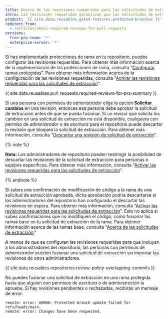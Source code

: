 ```yaml
---
title: Acerca de las revisiones requeridas para las solicitudes de extracción
intro: Las revisiones requeridas garantizan que las solicitudes de extracción tengan una cantidad específica de revisiones aprobadas antes de que los colaboradores puedan realizar cambios en una rama protegida.
product: '{{ site.data.reusables.gated-features.protected-branches }}'
redirect_from:
  - /articles/about-required-reviews-for-pull-requests
versions:
  free-pro-team: '*'
  enterprise-server: '*'
---
```


Si has implementado protecciones de rama en tu repositorio, puedes configurar las revisiones requeridas. Para obtener más información acerca de la implementación de las protecciones de rama, consulta "[Configurar ramas protegidas](/articles/configuring-protected-branches/)". Para obtener más información acerca de la configuración de las revisiones requeridas, consulta "[Activar las revisiones requeridas para las solicitudes de extracción](/articles/enabling-required-reviews-for-pull-requests)".

{{ site.data.reusables.pull_requests.required-reviews-for-prs-summary }}

Si una persona con permisos de *administrador* elige la opción **Solicitar cambios** en una revisión, entonces esa persona debe aprobar la solicitud de extracción antes de que se pueda fusionar. Si un revisor que solicita los cambios en una solicitud de extracción no está disponible, cualquiera con permiso de *administrador* o de *escritura* para el repositorio puede descartar la revisión que bloquea la solicitud de extracción. Para obtener más información, consulta "[Descartar una revisión de solicitud de extracción](/articles/dismissing-a-pull-request-review)".

{% note %}

**Nota:** Los administradores de repositorio pueden restringir la posibilidad de descartar las revisiones de la solicitud de extracción para personas o equipos específicos. Para obtener más información, consulta "[Activar las revisiones requeridas para las solicitudes de extracción](/articles/enabling-required-reviews-for-pull-requests/)".

{% endnote %}

Si subes una confirmación de modificación de código a la rama de una solicitud de extracción aprobada, dicha aprobación podría descartarse si los administradores del repositorio han configurado el descartar las revisiones en espera. Para obtener más información, consulta "[Activar las revisiones requeridas para las solicitudes de extracción](/articles/enabling-required-reviews-for-pull-requests/)". Esto no aplica si subes confirmaciones que no modifiquen el código, como fusionar las ramas base en tu solicitud de extracción de la rama. Para obtener información acerca de las ramas base, consulta "[Acerca de las solicitudes de extracción](/articles/about-pull-requests)."

A menos de que se configuren las revisiones requeridas para que incluyan a los administradores del repositorio, las personas con permisos de *administrador* pueden fusionar una solicitud de extracción sin importar las revisiones de otros administradores.

{{ site.data.reusables.repositories.review-policy-overlapping-commits }}

No puedes fusionar una solicitud de extracción en una rama protegida hasta que alguien con permisos de *escritura* o de *administración* la apruebe. Si hay revisiones pendientes o rechazadas, recibirás un mensaje de error:

```shell
remote: error: GH006: Protected branch update failed for refs/heads/main.
remote: error: Changes have been requested.
```
